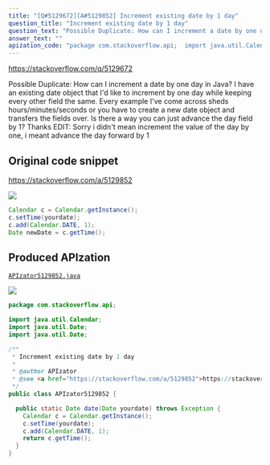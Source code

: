 ```yaml
---
title: "[Q#5129672][A#5129852] Increment existing date by 1 day"
question_title: "Increment existing date by 1 day"
question_text: "Possible Duplicate: How can I increment a date by one day in Java? I have an existing date object that I'd like to increment by one day while keeping every other field the same. Every example I've come across sheds hours/minutes/seconds or you have to create a new date object and transfers the fields over. Is there a way you can just advance the day field by 1? Thanks EDIT: Sorry i didn't mean increment the value of the day by one, i meant advance the day forward by 1"
answer_text: ""
apization_code: "package com.stackoverflow.api;  import java.util.Calendar; import java.util.Date; import java.util.Date;  /**  * Increment existing date by 1 day  *  * @author APIzator  * @see <a href=\"https://stackoverflow.com/a/5129852\">https://stackoverflow.com/a/5129852</a>  */ public class APIzator5129852 {    public static Date date(Date yourdate) throws Exception {     Calendar c = Calendar.getInstance();     c.setTime(yourdate);     c.add(Calendar.DATE, 1);     return c.getTime();   } }"
---
```


https://stackoverflow.com/q/5129672

Possible Duplicate:
How can I increment a date by one day in Java?
I have an existing date object that I&#x27;d like to increment by one day while keeping every other field the same. Every example I&#x27;ve come across sheds hours/minutes/seconds or you have to create a new date object and transfers the fields over. Is there a way you can just advance the day field by 1?
Thanks
EDIT: Sorry i didn&#x27;t mean increment the value of the day by one, i meant advance the day forward by 1



## Original code snippet

https://stackoverflow.com/a/5129852



<div class="code-logo"><img src="/stackoverflow.png" /></div>

```java
Calendar c = Calendar.getInstance();
c.setTime(yourdate);
c.add(Calendar.DATE, 1);
Date newDate = c.getTime();
```

## Produced APIzation

[`APIzator5129852.java`](https://github.com/pasqualesalza/apization-temp-data/raw/master/search/APIzator5129852.java)

<div class="code-logo"><img src="/apizator.png" /></div>

```java
package com.stackoverflow.api;

import java.util.Calendar;
import java.util.Date;
import java.util.Date;

/**
 * Increment existing date by 1 day
 *
 * @author APIzator
 * @see <a href="https://stackoverflow.com/a/5129852">https://stackoverflow.com/a/5129852</a>
 */
public class APIzator5129852 {

  public static Date date(Date yourdate) throws Exception {
    Calendar c = Calendar.getInstance();
    c.setTime(yourdate);
    c.add(Calendar.DATE, 1);
    return c.getTime();
  }
}

```